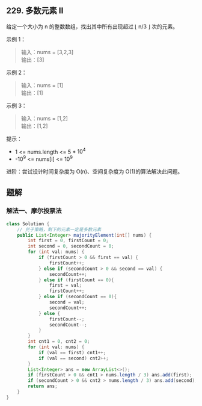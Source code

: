 ## 229. 多数元素 II

给定一个大小为 n 的整数数组，找出其中所有出现超过 ⌊ n/3 ⌋ 次的元素。

 

示例 1：  

>输入：nums = [3,2,3]  
>输出：[3]  

示例 2：  

>输入：nums = [1]  
>输出：[1]  

示例 3：  

>输入：nums = [1,2]  
>输出：[1,2]  
 

提示：

- 1 <= nums.length <= 5 * $10^4$
- -$10^9$ <= nums[i] <= $10^9$
 

进阶：尝试设计时间复杂度为 O(n)、空间复杂度为 O(1)的算法解决此问题。

## 题解

### 解法一、摩尔投票法

```java
class Solution {
    // 兑子策略，剩下的元素一定是多数元素
    public List<Integer> majorityElement(int[] nums) {
        int first = 0, firstCount = 0;
        int second = 0, secondCount = 0;
        for (int val: nums) {
            if (firstCount > 0 && first == val) {
                firstCount++;
            } else if (secondCount > 0 && second == val) {
                secondCount++;
            } else if (firstCount == 0){
                first = val;
                firstCount++;
            } else if (secondCount == 0){
                second = val;
                secondCount++;
            } else {
                firstCount--;
                secondCount--;
            }
        }
        int cnt1 = 0, cnt2 = 0;
        for (int val: nums) {
            if (val == first) cnt1++;
            if (val == second) cnt2++;
        }
        List<Integer> ans = new ArrayList<>();
        if (firstCount > 0 && cnt1 > nums.length / 3) ans.add(first);
        if (secondCount > 0 && cnt2 > nums.length / 3) ans.add(second);
        return ans;
    }
}
```